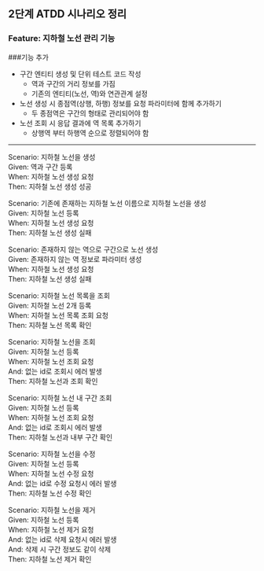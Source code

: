 ## 2단계 ATDD 시나리오 정리

### Feature: 지하철 노선 관리 기능<br>

###기능 추가
* 구간 엔티티 생성 및 단위 테스트 코드 작성
  * 역과 구간의 거리 정보를 가짐
  * 기존의 엔티티(노선, 역)와 연관관계 설정
* 노선 생성 시 종점역(상행, 하행) 정보를 요청 파라미터에 함께 추가하기
  * 두 종점역은 구간의 형태로 관리되어야 함
* 노선 조회 시 응답 결과에 역 목록 추가하기
  * 상행역 부터 하행역 순으로 정렬되어야 함

---

Scenario: 지하철 노선을 생성<br>
Given: 역과 구간 등록<br>
When: 지하철 노선 생성 요청<br>
Then: 지하철 노선 생성 성공<br>

Scenario: 기존에 존재하는 지하철 노선 이름으로 지하철 노선을 생성<br>
Given: 지하철 노선 등록<br>
When: 지하철 노선 생성 요청<br>
Then: 지하철 노선 생성 실패<br>

Scenario: 존재하지 않는 역으로 구간으로 노선 생성<br>
Given: 존재하지 않는 역 정보로 파라미터 생성<br>
When: 지하철 노선 생성 요청<br>
Then: 지하철 노선 생성 실패<br>

Scenario: 지하철 노선 목록을 조회<br>
Given: 지하철 노선 2개 등록<br>
When: 지하철 노선 목록 조회 요청<br>
Then: 지하철 노선 목록 확인<br>

Scenario: 지하철 노선을 조회<br>
Given: 지하철 노선 등록<br>
When: 지하철 노선 조회 요청<br>
And: 없는 id로 조회시 에러 발생<br>
Then: 지하철 노선과 조회 확인<br>

Scenario: 지하철 노선 내 구간 조회<br>
Given: 지하철 노선 등록<br>
When: 지하철 노선 조회 요청<br>
And: 없는 id로 조회시 에러 발생<br>
Then: 지하철 노선과 내부 구간 확인<br>

Scenario: 지하철 노선을 수정<br>
Given: 지하철 노선 등록<br>
When: 지하철 노선 수정 요청<br>
And: 없는 id로 수정 요청시 에러 발생<br>
Then: 지하철 노선 수정 확인<br>

Scenario: 지하철 노선을 제거<br>
Given: 지하철 노선 등록<br>
When: 지하철 노선 제거 요청<br>
And: 없는 id로 삭제 요청시 에러 발생<br>
And: 삭제 시 구간 정보도 같이 삭제<br>
Then: 지하철 노선 제거 확인<br>

